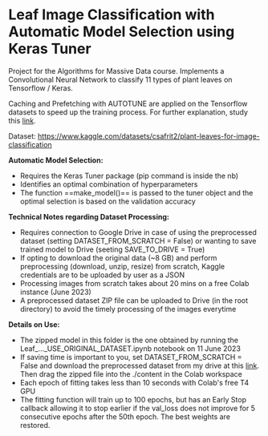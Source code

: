 # Leaf Image Classification with Automatic Model Selection using Keras Tuner
Project for the Algorithms for Massive Data course. Implements a Convolutional Neural Network to classify 11 types of plant leaves on Tensorflow / Keras. 

Caching and Prefetching with AUTOTUNE are applied on the Tensorflow datasets to speed up the training process. For further explanation, study this [link](https://www.tensorflow.org/guide/data_performance). 

Dataset: https://www.kaggle.com/datasets/csafrit2/plant-leaves-for-image-classification

**Automatic Model Selection:**
* Requires the Keras Tuner package (pip command is inside the nb)
* Identifies an optimal combination of hyperparameters
* The function ==make_model()== is passed to the tuner object and the optimal selection is based on the validation accuracy

**Technical Notes regarding Dataset Processing:**
* Requires connection to Google Drive in case of using the preprocessed dataset (setting DATASET_FROM_SCRATCH = False) or wanting to save trained model to Drive (seeting SAVE_TO_DRIVE = True)
* If opting to download the original data (~8 GB) and perform preprocessing (download, unzip, resize) from scratch, Kaggle credentials are to be uploaded by user as a JSON
* Processing images from scratch takes about 20 mins on a free Colab instance (June 2023)
* A preprocessed dataset ZIP file can be uploaded to Drive (in the root directory) to avoid the timely processing of the images everytime

**Details on Use:**
* The zipped model in this folder is the one obtained by running the Leaf_..._USE_ORIGINAL_DATASET.ipynb notebook on 11 June 2023
* If saving time is important to you, set DATASET_FROM_SCRATCH = False and download the preprocessed dataset from my drive at this [link](https://drive.google.com/file/d/1-4TO3iKRtXi7S08Q7Aghaq8Us004uxkW/view?usp=sharing). Then drag the zipped file into the ./content in the Colab workspace
* Each epoch of fitting takes less than 10 seconds with Colab's free T4 GPU
* The fitting function will train up to 100 epochs, but has an Early Stop callback allowing it to stop earlier if the val_loss does not improve for 5 consecutive epochs after the 50th epoch. The best weights are restored.